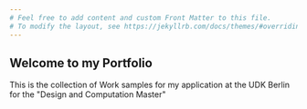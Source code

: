 ```yaml
---
# Feel free to add content and custom Front Matter to this file.
# To modify the layout, see https://jekyllrb.com/docs/themes/#overriding-theme-defaults
---
```

## Welcome to my Portfolio

This is the collection of Work samples for my application
at the UDK Berlin for the "Design and Computation Master"
